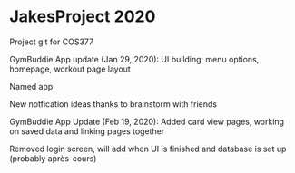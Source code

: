 # JakesProject 2020
 Project git for COS377
 
 GymBuddie App update (Jan 29, 2020):
 UI building: menu options, homepage, workout page layout

 Named app
 
 New notfication ideas thanks to brainstorm with friends
 
 GymBuddie App Update (Feb 19, 2020):
 Added card view pages, working on saved data and linking pages together
 
 Removed login screen, will add when UI is finished and database is set up (probably après-cours)
 
